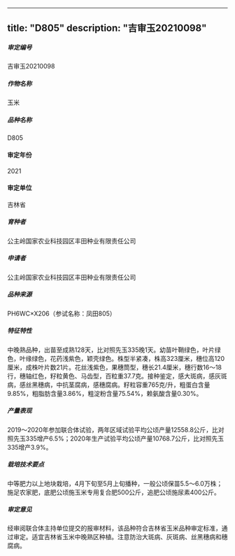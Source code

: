 
---
title: "D805"
description: "吉审玉20210098"
---
##### 审定编号 
吉审玉20210098

##### 作物名称
玉米

##### 品种名称
D805

#### 审定年份
2021	

#### 审定单位
吉林省

##### 育种者
公主岭国家农业科技园区丰田种业有限责任公司

##### 申请者
公主岭国家农业科技园区丰田种业有限责任公司

##### 品种来源
PH6WC×X206（参试名称：凤田805）

##### 特征特性
中晚熟品种，出苗至成熟128天，比对照先玉335晚1天。幼苗叶鞘绿色，叶片绿色，叶缘绿色，花药浅紫色，颖壳绿色。株型半紧凑，株高323厘米，穗位高120厘米，成株叶片数21片。花丝浅紫色，果穗筒型，穗长21.4厘米，穗行数16～18行，穗轴红色，籽粒黄色、马齿型，百粒重37.7克。接种鉴定，感大斑病，感灰斑病，感丝黑穗病，中抗茎腐病，感穗腐病。籽粒容重765克/升，粗蛋白含量9.85%，粗脂肪含量3.86%，粗淀粉含量75.54%，赖氨酸含量0.30%。

##### 产量表现
2019～2020年参加联合体试验，两年区域试验平均公顷产量12558.8公斤，比对照先玉335增产6.5%；2020年生产试验平均公顷产量10768.7公斤，比对照先玉335增产3.9%。

##### 栽培技术要点
中等肥力以上地块栽培，4月下旬至5月上旬播种，一般公顷保苗5.5～6.0万株；施足农家肥，底肥公顷施玉米专用复合肥500公斤，追肥公顷施尿素400公斤。

##### 审定意见
经审阅联合体主持单位提交的报审材料，该品种符合吉林省玉米品种审定标准，通过审定。适宜吉林省玉米中晚熟区种植。注意防治大斑病、灰斑病、丝黑穗病和穗腐病。


